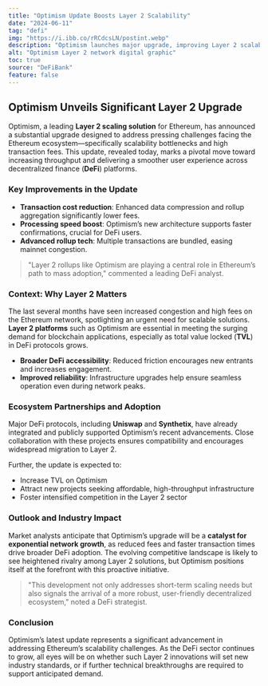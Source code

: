 ```yaml
---
title: "Optimism Update Boosts Layer 2 Scalability"
date: "2024-06-11"
tag: "defi"
img: "https://i.ibb.co/rRCdcsLN/postint.webp"
description: "Optimism launches major upgrade, improving Layer 2 scalability and user experience"
alt: "Optimism Layer 2 network digital graphic"
toc: true
source: "DeFiBank"
feature: false
---
```


## Optimism Unveils Significant Layer 2 Upgrade

Optimism, a leading **Layer 2 scaling solution** for Ethereum, has announced a substantial upgrade designed to address pressing challenges facing the Ethereum ecosystem—specifically scalability bottlenecks and high transaction fees. This update, revealed today, marks a pivotal move toward increasing throughput and delivering a smoother user experience across decentralized finance (**DeFi**) platforms.

### Key Improvements in the Update

- **Transaction cost reduction**: Enhanced data compression and rollup aggregation significantly lower fees.
- **Processing speed boost**: Optimism’s new architecture supports faster confirmations, crucial for DeFi users.
- **Advanced rollup tech**: Multiple transactions are bundled, easing mainnet congestion.

> "Layer 2 rollups like Optimism are playing a central role in Ethereum’s path to mass adoption," commented a leading DeFi analyst.

### Context: Why Layer 2 Matters

The last several months have seen increased congestion and high fees on the Ethereum network, spotlighting an urgent need for scalable solutions. **Layer 2 platforms** such as Optimism are essential in meeting the surging demand for blockchain applications, especially as total value locked (**TVL**) in DeFi protocols grows.

- **Broader DeFi accessibility**: Reduced friction encourages new entrants and increases engagement.
- **Improved reliability**: Infrastructure upgrades help ensure seamless operation even during network peaks.

### Ecosystem Partnerships and Adoption

Major DeFi protocols, including **Uniswap** and **Synthetix**, have already integrated and publicly supported Optimism’s recent advancements. Close collaboration with these projects ensures compatibility and encourages widespread migration to Layer 2.

Further, the update is expected to:

- Increase TVL on Optimism
- Attract new projects seeking affordable, high-throughput infrastructure
- Foster intensified competition in the Layer 2 sector

### Outlook and Industry Impact

Market analysts anticipate that Optimism’s upgrade will be a **catalyst for exponential network growth**, as reduced fees and faster transaction times drive broader DeFi adoption. The evolving competitive landscape is likely to see heightened rivalry among Layer 2 solutions, but Optimism positions itself at the forefront with this proactive initiative.

> "This development not only addresses short-term scaling needs but also signals the arrival of a more robust, user-friendly decentralized ecosystem," noted a DeFi strategist.

### Conclusion

Optimism’s latest update represents a significant advancement in addressing Ethereum’s scalability challenges. As the DeFi sector continues to grow, all eyes will be on whether such Layer 2 innovations will set new industry standards, or if further technical breakthroughs are required to support anticipated demand.